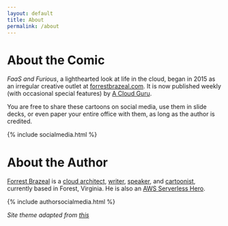 ```yaml
---
layout: default
title: About
permalink: /about
---
```

# About the Comic

*FaaS and Furious*, a lighthearted look at life in the cloud, began in 2015 as an irregular creative outlet at [forrestbrazeal.com](https://forrestbrazeal.com). It is now published weekly (with occasional special features) by [A Cloud Guru](https://acloud.guru).

You are free to share these cartoons on social media, use them in slide decks, or even paper your entire office with them, as long as the author is credited.

{% include socialmedia.html %}

# About the Author

[Forrest Brazeal](https://forrestbrazeal.com) is a [cloud architect](https://www.trek10.com/blog/author/forrest-brazeal/), [writer](http://www.isfdb.org/cgi-bin/ea.cgi?277782), [speaker](https://www.youtube.com/watch?v=FgiiakJoJCA), and [cartoonist](https://read.acloud.guru/acg-faas-and-furious-b9574b6675c5), currently based in Forest, Virginia. He is also an [AWS Serverless Hero](https://aws.amazon.com/developer/community/heroes/forrest-brazeal/).

{% include authorsocialmedia.html %}

*Site theme adapted from [this](https://peahatlanding.github.io/Plain-Webcomic/)*
